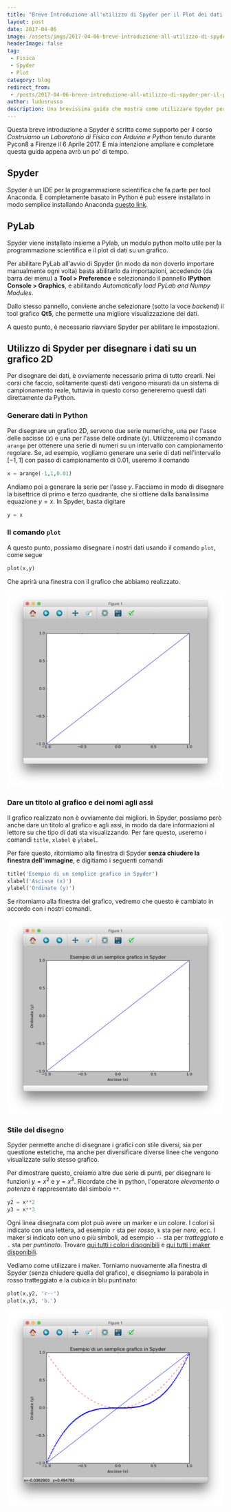```yaml
---
title: "Breve Introduzione all'utilizzo di Spyder per il Plot dei dati a livello scientifico"
layout: post
date: 2017-04-06
image: /assets/imgs/2017-04-06-breve-introduzione-all-utilizzo-di-spyder-per-il-plot-dei-dati-a-livello-scientifico.markdown/marks.png?raw=true
headerImage: false
tag:
 - Fisica
 - Spyder
 - Plot
category: blog
redirect_from:
 - /posts/2017-04-06-breve-introduzione-all-utilizzo-di-spyder-per-il-plot-dei-dati-a-livello-scientifico
author: ludusrusso
description: Una brevissima guida che mostra come utilizzare Spyder per il plot dei dati a livello scientifico
---
```


Questa breve introduzione a Spyder è scritta come supporto per il corso *Costruiamo un Laboratorio di Fisica con Arduino e Python* tenuto durante Pycon8 a Firenze il 6 Aprile 2017. È mia intenzione ampliare e completare questa guida appena avrò un po' di tempo.

## Spyder

Spyder è un IDE per la programmazione scientifica che fa parte per tool Anaconda. È completamente basato in Python è può essere installato in modo semplice installando Anaconda [questo link](https://www.continuum.io/downloads).

## PyLab

Spyder viene installato insieme a Pylab, un modulo python molto utile per la programmazione scientifica e il plot di dati su un grafico. 

Per abilitare PyLab all'avvio di Spyder (in modo da non doverlo importare manualmente ogni volta) basta abilitarlo da importazioni, accedendo (da barra dei menu) a **Tool > Preference** e selezionando il pannello **IPython Console > Graphics**, e abilitando *Automatically load PyLab and Numpy Modules*.

Dallo stesso pannello, conviene anche selezionare (sotto la voce *backend*) il tool grafico **Qt5**, che permette una migliore visualizzazione dei dati.

A questo punto, è necessario riavviare Spyder per abilitare le impostazioni.

## Utilizzo di Spyder per disegnare i dati su un grafico 2D

Per disegnare dei dati, è ovviamente necessario prima di tutto crearli. Nei corsi che faccio, solitamente questi dati vengono misurati da un sistema di campionamento reale, tuttavia in questo corso genereremo questi dati direttamente da Python. 

### Generare dati in Python
Per disegnare un grafico 2D, servono due serie numeriche, una per l'asse delle ascisse ($x$) e una per l'asse delle ordinate ($y$). Utilizzeremo il comando `arange` per ottenere una serie di numeri su un intervallo con campionamento regolare. Se, ad esempio, vogliamo generare una serie di dati nell'intervallo $[-1 ,  1]$ con passo di campionamento di $0.01$, useremo il comando

```python
x = arange(-1,1,0.01)
```

Andiamo poi a generare la serie per l'asse $y$. Facciamo in modo di disegnare la bisettrice di primo e terzo quadrante, che si ottiene dalla banalissima equazione $y=x$. In Spyder, basta digitare

```python
y = x
```


### Il comando `plot`

A questo punto, possiamo disegnare i nostri dati usando il comando `plot`, come segue

```python
plot(x,y)
```

Che aprirà una finestra con il grafico che abbiamo realizzato. 

![Esempio Plot](/assets/imgs/2017-04-06-breve-introduzione-all-utilizzo-di-spyder-per-il-plot-dei-dati-a-livello-scientifico.markdown/plot-retta.png?raw=true)

### Dare un titolo al grafico e dei nomi agli assi

Il grafico realizzato non è ovviamente dei migliori. In Spyder, possiamo però anche dare un titolo al grafico e agli assi, in modo da dare informazioni al lettore su che tipo di dati sta visualizzando. Per fare questo, useremo i comandi `title`, `xlabel` e `ylabel`.

Per fare questo, ritorniamo alla finestra di Spyder **senza chiudere la finestra dell'immagine**, e digitiamo i seguenti comandi

```python
title('Esempio di un semplice grafico in Spyder')
xlabel('Ascisse (x)')
ylabel('Ordinate (y)')
```

Se ritorniamo alla finestra del grafico, vedremo che questo è cambiato in accordo con i nostri comandi.

![Esempio labels e titolo](/assets/imgs/2017-04-06-breve-introduzione-all-utilizzo-di-spyder-per-il-plot-dei-dati-a-livello-scientifico.markdown/titlexy.png?raw=true)

### Stile del disegno

Spyder permette anche di disegnare i grafici con stile diversi, sia per questione estetiche, ma anche per diversificare diverse linee che vengono visualizzate sullo stesso grafico. 

Per dimostrare questo, creiamo altre due serie di punti, per disegnare le funzioni $y=x^2$ e $y=x^3$. Ricordate che in python, l'operatore *elevamento a potenza* è rappresentato dal simbolo `**`.

```python
y2 = x**2
y3 = x**3
```

Ogni linea disegnata com plot può avere un marker e un colore. I colori si indicato con una lettera, ad esempio `r` sta per *rosso*, `k` sta per *nero*, ecc.
I maker si indicato con uno o più simboli, ad esempio `--` sta per *tratteggiato* e `.` sta per *puntinato*. Trovare [qui tutti i colori disponibili](http://matplotlib.org/api/colors_api.html) e [qui tutti i maker disponibili](http://matplotlib.org/api/markers_api.html).

Vediamo come utilizzare i maker. Torniamo nuovamente alla finestra di Spyder (senza chiudere quella del grafico), e disegniamo la parabola in rosso tratteggiato e la cubica in blu puntinato:

```python
plot(x,y2, 'r--')
plot(x,y3, 'b.')
```

![Esempio marks](/assets/imgs/2017-04-06-breve-introduzione-all-utilizzo-di-spyder-per-il-plot-dei-dati-a-livello-scientifico.markdown/marks.png?raw=true)
